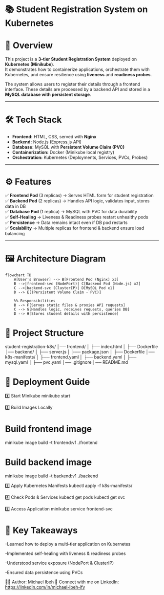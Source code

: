 # 📚 Student Registration System on Kubernetes

# 📌 Overview
This project is a **3-tier Student Registration System** deployed on **Kubernetes (Minikube)**.  
It demonstrates how to containerize applications, orchestrate them with Kubernetes, and ensure resilience using **liveness** and **readiness probes**.

The system allows users to register their details through a frontend interface. These details are processed by a backend API and stored in a **MySQL database with persistent storage**.

---

# 🛠️ Tech Stack
- **Frontend:** HTML, CSS, served with **Nginx**
- **Backend:** Node.js (Express.js API)
- **Database:** MySQL with **Persistent Volume Claim (PVC)**
- **Containerization:** Docker (Minikube local registry)
- **Orchestration:** Kubernetes (Deployments, Services, PVCs, Probes)

---

# ⚙️ Features
✅ **Frontend Pod** (3 replicas) → Serves HTML form for student registration  
✅ **Backend Pod** (2 replicas) → Handles API logic, validates input, stores data in DB  
✅ **Database Pod** (1 replica) → MySQL with PVC for data durability  
✅ **Self-Healing** → Liveness & Readiness probes restart unhealthy pods  
✅ **Persistence** → Data remains intact even if DB pod restarts  
✅ **Scalability** → Multiple replicas for frontend & backend ensure load balancing  

---

# 🖼️ Architecture Diagram
```mermaid
flowchart TD
    A[User's Browser] --> B[Frontend Pod (Nginx) x3]
    B -->|frontend-svc (NodePort)| C[Backend Pod (Node.js) x2]
    C -->|backend-svc (ClusterIP)| D[MySQL Pod x1]
    D --> E[(Persistent Volume Claim - PVC)]

    %% Responsibilities
    B --> F[Serves static files & proxies API requests]
    C --> G[Handles logic, receives requests, queries DB]
    D --> H[Stores student details with persistence]
```

# 📂 Project Structure
student-registration-k8s/
│── frontend/
│   ├── index.html
│   ├── Dockerfile
│── backend/
│   ├── server.js
│   ├── package.json
│   ├── Dockerfile
│── k8s-manifests/
│   ├── frontend.yaml
│   ├── backend.yaml
│   ├── mysql.yaml
│   ├── pvc.yaml
│── .gitignore
│── README.md


# 🚀 Deployment Guide
1️⃣ Start Minikube
minikube start

2️⃣ Build Images Locally
 # Build frontend image
minikube image build -t frontend:v1 ./frontend
 # Build backend image
minikube image build -t backend:v1 ./backend

3️⃣ Apply Kubernetes Manifests
kubectl apply -f k8s-manifests/

4️⃣ Check Pods & Services
kubectl get pods
kubectl get svc

5️⃣ Access Application
minikube service frontend-svc

# 📢 Key Takeaways

-Learned how to deploy a multi-tier application on Kubernetes

-Implemented self-healing with liveness & readiness probes

-Understood service exposure (NodePort & ClusterIP)

-Ensured data persistence using PVCs

👨‍💻 Author: Michael Ibeh
🔗 Connect with me on LinkedIn: https://linkedin.com/in/michael-ibeh-ify